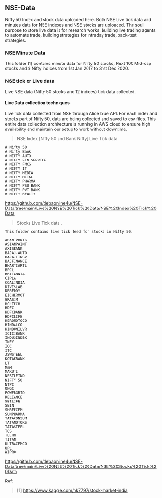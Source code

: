 ## NSE-Data

  Nifty 50 Index and stock data uploaded here.
  Both NSE Live tick data and minutes data for NSE indexes and NSE stocks are uploaded. 
  The soul purpose to store live data is for research works, building live trading agents to automate trade, building strategies for intraday trade, back-test strategies. 

### NSE Minute Data

  This folder [1] contains minute data for Nifty 50 stocks, Next 100 Mid-cap stocks and 9 Nifty indices from 1st Jan 2017 to 31st Dec 2020. 

### NSE tick or Live data

  Live NSE data (Nifty 50 stocks and 12 indices) tick data collected. 


#### Live Data collection techniques

  Live tick data collected from NSE through Alice blue API. For each index and stocks part of Nifty 50, data are being collected and saved to csv files. This entire data collection architecture is running in AWS cloud to ensure high availability and maintain our setup to work without downtime. 

  > NSE Index [Nifty 50 and Bank Nifty] Live Tick data

    # Nifty 50
    # Nifty Bank
    # NIFTY AUTO 
    # NIFTY FIN SERVICE
    # NIFTY FMCG
    # NIFTY IT
    # NIFTY MEDIA
    # NIFTY METAL
    # NIFTY PHARMA
    # NIFTY PSU BANK 
    # NIFTY PVT BANK 
    # NIFTY REALTY

  https://github.com/debaonline4u/NSE-Data/tree/main/Live%20NSE%20Tick%20Data/NSE%20Index%20Tick%20Data
  
  > Stocks Live Tick data . 

    This folder contains live tick feed for stocks in Nifty 50. 

    ADANIPORTS
    ASIANPAINT
    AXISBANK
    BAJAJ-AUTO
    BAJAJFINSV
    BAJFINANCE
    BHARTIARTL
    BPCL
    BRITANNIA
    CIPLA
    COALINDIA
    DIVISLAB
    DRREDDY
    EICHERMOT
    GRASIM
    HCLTECH
    HDFC
    HDFCBANK
    HDFCLIFE
    HEROMOTOCO
    HINDALCO
    HINDUNILVR
    ICICIBANK
    INDUSINDBK
    INFY
    IOC
    ITC
    JSWSTEEL
    KOTAKBANK
    LT
    M&M
    MARUTI
    NESTLEIND
    NIFTY 50
    NTPC
    ONGC
    POWERGRID
    RELIANCE
    SBILIFE
    SBIN
    SHREECEM
    SUNPHARMA
    TATACONSUM
    TATAMOTORS
    TATASTEEL
    TCS
    TECHM
    TITAN
    ULTRACEMCO
    UPL
    WIPRO


  https://github.com/debaonline4u/NSE-Data/tree/main/Live%20NSE%20Tick%20Data/NSE%20Stocks%20Tick%20Data

  

  


Ref: 

  > [1] https://www.kaggle.com/hk7797/stock-market-india
